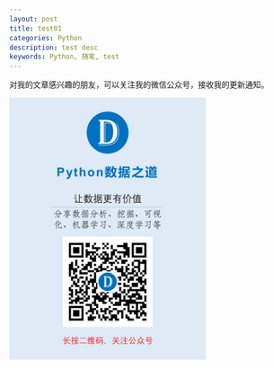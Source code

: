 ```yaml
---
layout: post
title: test01
categories: Python
description: test desc
keywords: Python, 随笔, test
---
```




对我的文章感兴趣的朋友，可以关注我的微信公众号，接收我的更新通知。

<div><img src="../images/foot.jpg" width="350"/></div>


